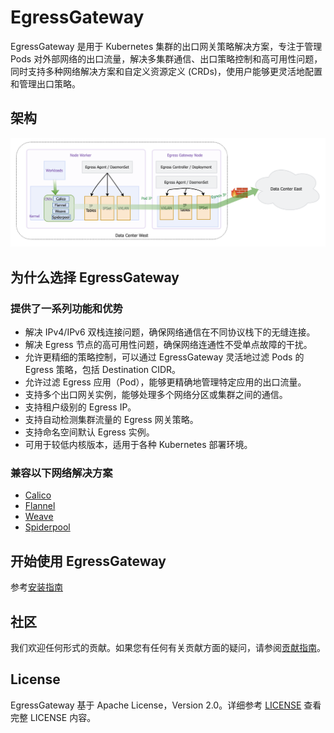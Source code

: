 # EgressGateway

EgressGateway 是用于 Kubernetes 集群的出口网关策略解决方案，专注于管理 Pods 对外部网络的出口流量，解决多集群通信、出口策略控制和高可用性问题，同时支持多种网络解决方案和自定义资源定义 (CRDs)，使用户能够更灵活地配置和管理出口策略。

## 架构

![Architecture](images/architecture01.png)

## 为什么选择 EgressGateway

### 提供了一系列功能和优势

* 解决 IPv4/IPv6 双栈连接问题，确保网络通信在不同协议栈下的无缝连接。
* 解决 Egress 节点的高可用性问题，确保网络连通性不受单点故障的干扰。
* 允许更精细的策略控制，可以通过 EgressGateway 灵活地过滤 Pods 的 Egress 策略，包括 Destination CIDR。
* 允许过滤 Egress 应用（Pod），能够更精确地管理特定应用的出口流量。
* 支持多个出口网关实例，能够处理多个网络分区或集群之间的通信。
* 支持租户级别的 Egress IP。
* 支持自动检测集群流量的 Egress 网关策略。
* 支持命名空间默认 Egress 实例。
* 可用于较低内核版本，适用于各种 Kubernetes 部署环境。

### 兼容以下网络解决方案

* [Calico](https://github.com/projectcalico/calico)
* [Flannel](https://github.com/flannel-io/flannel)
* [Weave](https://github.com/weaveworks/weave)
* [Spiderpool](https://github.com/spidernet-io/spiderpool)

## 开始使用 EgressGateway

参考[安装指南](usage/Install.zh.md)

## 社区

我们欢迎任何形式的贡献。如果您有任何有关贡献方面的疑问，请参阅[贡献指南](develop/Contribute.en.md)。

## License

EgressGateway 基于 Apache License，Version 2.0。详细参考 [LICENSE](https://github.com/spidernet-io/spiderpool/blob/main/LICENSE) 查看完整 LICENSE 内容。
